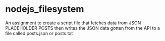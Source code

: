 # nodejs_filesystem
An assignment to create a script file that fetches data from JSON PLACEHOLDER POSTS then writes the JSON data gotten from the API to a file called posts.json or posts.txt
